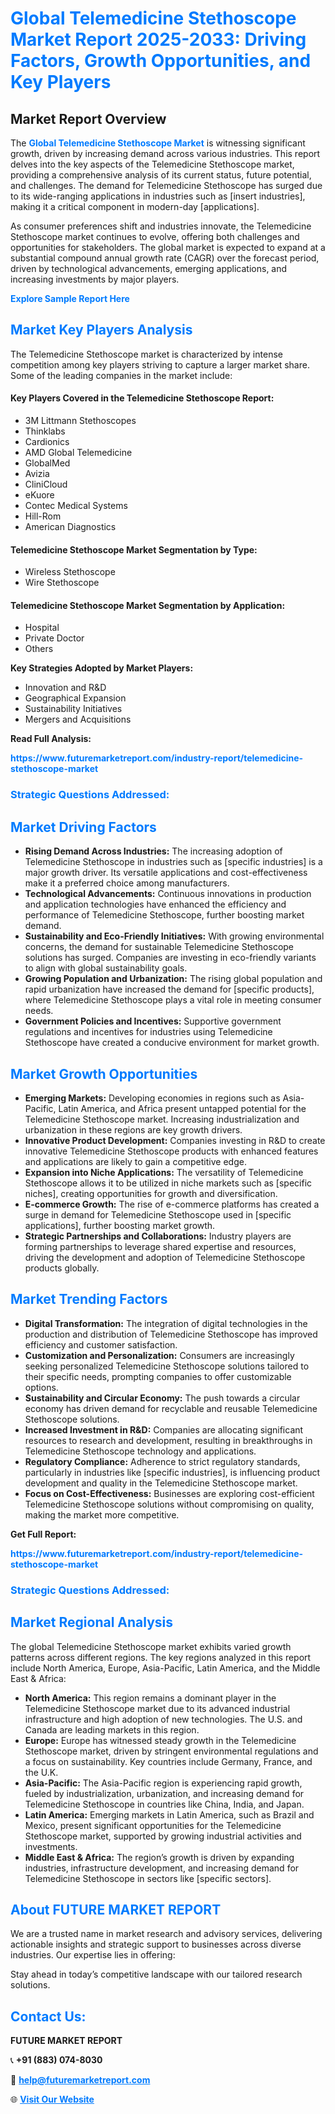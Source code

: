 <h1 style="color: #007BFF;">Global Telemedicine Stethoscope Market Report 2025-2033: Driving Factors, Growth Opportunities, and Key Players</h1>

<section id="overview">
<h2>Market Report Overview</h2>
<p>The <a href="https://www.futuremarketreport.com/industry-report/telemedicine-stethoscope-market" style="color: #007BFF; text-decoration: none;"><strong>Global Telemedicine Stethoscope Market</strong></a> is witnessing significant growth, driven by increasing demand across various industries. This report delves into the key aspects of the Telemedicine Stethoscope market, providing a comprehensive analysis of its current status, future potential, and challenges. The demand for Telemedicine Stethoscope has surged due to its wide-ranging applications in industries such as [insert industries], making it a critical component in modern-day [applications].</p>
<p>As consumer preferences shift and industries innovate, the Telemedicine Stethoscope market continues to evolve, offering both challenges and opportunities for stakeholders. The global market is expected to expand at a substantial compound annual growth rate (CAGR) over the forecast period, driven by technological advancements, emerging applications, and increasing investments by major players.</p>
</section>

<section id="overview">
<p><a href="https://www.futuremarketreport.com/request-sample/reportId=77843" style="color: #007BFF; text-decoration: none;"><strong>Explore Sample Report Here</strong></a></p>
</section>

<section id="key-players">
<h2 style="color: #007BFF;">Market Key Players Analysis</h2>
<p>The Telemedicine Stethoscope market is characterized by intense competition among key players striving to capture a larger market share. Some of the leading companies in the market include:</p>
<h4>Key Players Covered in the Telemedicine Stethoscope Report:</h4>
<ul><li>3M Littmann Stethoscopes</li><li>Thinklabs</li><li>Cardionics</li><li>AMD Global Telemedicine</li><li>GlobalMed</li><li>Avizia</li><li>CliniCloud</li><li>eKuore</li><li>Contec Medical Systems</li><li>Hill-Rom</li><li>American Diagnostics</li></ul>
<h4>Telemedicine Stethoscope Market Segmentation by Type:</h4>
<ul><li>Wireless Stethoscope</li><li>Wire Stethoscope</li></ul>

<h4>Telemedicine Stethoscope Market Segmentation by Application:</h4>
<ul><li>Hospital</li><li>Private Doctor</li><li>Others</li></ul>
<p><strong>Key Strategies Adopted by Market Players:</strong></p>
<ul>
<li>Innovation and R&D</li>
<li>Geographical Expansion</li>
<li>Sustainability Initiatives</li>
<li>Mergers and Acquisitions</li>
</ul>
</section>

<section>
<p><strong>Read Full Analysis: </strong></p><a href="https://www.futuremarketreport.com/industry-report/telemedicine-stethoscope-market" style="color: #007BFF; text-decoration: none;"><strong>https://www.futuremarketreport.com/industry-report/telemedicine-stethoscope-market</strong></a>
<h3 style="color: #007BFF;">Strategic Questions Addressed:</h3>
</section>

<section id="driving-factors">
<h2 style="color: #007BFF;">Market Driving Factors</h2>
<ul>
<li><strong>Rising Demand Across Industries:</strong> The increasing adoption of Telemedicine Stethoscope in industries such as [specific industries] is a major growth driver. Its versatile applications and cost-effectiveness make it a preferred choice among manufacturers.</li>
<li><strong>Technological Advancements:</strong> Continuous innovations in production and application technologies have enhanced the efficiency and performance of Telemedicine Stethoscope, further boosting market demand.</li>
<li><strong>Sustainability and Eco-Friendly Initiatives:</strong> With growing environmental concerns, the demand for sustainable Telemedicine Stethoscope solutions has surged. Companies are investing in eco-friendly variants to align with global sustainability goals.</li>
<li><strong>Growing Population and Urbanization:</strong> The rising global population and rapid urbanization have increased the demand for [specific products], where Telemedicine Stethoscope plays a vital role in meeting consumer needs.</li>
<li><strong>Government Policies and Incentives:</strong> Supportive government regulations and incentives for industries using Telemedicine Stethoscope have created a conducive environment for market growth.</li>
</ul>
</section>

<section id="growth-opportunities">
<h2 style="color: #007BFF;">Market Growth Opportunities</h2>
<ul>
<li><strong>Emerging Markets:</strong> Developing economies in regions such as Asia-Pacific, Latin America, and Africa present untapped potential for the Telemedicine Stethoscope market. Increasing industrialization and urbanization in these regions are key growth drivers.</li>
<li><strong>Innovative Product Development:</strong> Companies investing in R&D to create innovative Telemedicine Stethoscope products with enhanced features and applications are likely to gain a competitive edge.</li>
<li><strong>Expansion into Niche Applications:</strong> The versatility of Telemedicine Stethoscope allows it to be utilized in niche markets such as [specific niches], creating opportunities for growth and diversification.</li>
<li><strong>E-commerce Growth:</strong> The rise of e-commerce platforms has created a surge in demand for Telemedicine Stethoscope used in [specific applications], further boosting market growth.</li>
<li><strong>Strategic Partnerships and Collaborations:</strong> Industry players are forming partnerships to leverage shared expertise and resources, driving the development and adoption of Telemedicine Stethoscope products globally.</li>
</ul>
</section>

<section id="trending-factors">
<h2 style="color: #007BFF;">Market Trending Factors</h2>
<ul>
<li><strong>Digital Transformation:</strong> The integration of digital technologies in the production and distribution of Telemedicine Stethoscope has improved efficiency and customer satisfaction.</li>
<li><strong>Customization and Personalization:</strong> Consumers are increasingly seeking personalized Telemedicine Stethoscope solutions tailored to their specific needs, prompting companies to offer customizable options.</li>
<li><strong>Sustainability and Circular Economy:</strong> The push towards a circular economy has driven demand for recyclable and reusable Telemedicine Stethoscope solutions.</li>
<li><strong>Increased Investment in R&D:</strong> Companies are allocating significant resources to research and development, resulting in breakthroughs in Telemedicine Stethoscope technology and applications.</li>
<li><strong>Regulatory Compliance:</strong> Adherence to strict regulatory standards, particularly in industries like [specific industries], is influencing product development and quality in the Telemedicine Stethoscope market.</li>
<li><strong>Focus on Cost-Effectiveness:</strong> Businesses are exploring cost-efficient Telemedicine Stethoscope solutions without compromising on quality, making the market more competitive.</li>
</ul>
</section>

<section>
<p><strong>Get Full Report: </strong></p><a href="https://www.futuremarketreport.com/industry-report/telemedicine-stethoscope-market" style="color: #007BFF; text-decoration: none;"><strong>https://www.futuremarketreport.com/industry-report/telemedicine-stethoscope-market</strong></a>
<h3 style="color: #007BFF;">Strategic Questions Addressed:</h3>
</section>


<section id="regional-analysis">
<h2 style="color: #007BFF;">Market Regional Analysis</h2>
<p>The global Telemedicine Stethoscope market exhibits varied growth patterns across different regions. The key regions analyzed in this report include North America, Europe, Asia-Pacific, Latin America, and the Middle East & Africa:</p>
<ul>
<li><strong>North America:</strong> This region remains a dominant player in the Telemedicine Stethoscope market due to its advanced industrial infrastructure and high adoption of new technologies. The U.S. and Canada are leading markets in this region.</li>
<li><strong>Europe:</strong> Europe has witnessed steady growth in the Telemedicine Stethoscope market, driven by stringent environmental regulations and a focus on sustainability. Key countries include Germany, France, and the U.K.</li>
<li><strong>Asia-Pacific:</strong> The Asia-Pacific region is experiencing rapid growth, fueled by industrialization, urbanization, and increasing demand for Telemedicine Stethoscope in countries like China, India, and Japan.</li>
<li><strong>Latin America:</strong> Emerging markets in Latin America, such as Brazil and Mexico, present significant opportunities for the Telemedicine Stethoscope market, supported by growing industrial activities and investments.</li>
<li><strong>Middle East & Africa:</strong> The region’s growth is driven by expanding industries, infrastructure development, and increasing demand for Telemedicine Stethoscope in sectors like [specific sectors].</li>
</ul>
</section>

<footer>
<h2 style="color: #007BFF;">About FUTURE MARKET REPORT</h2>
<p>We are a trusted name in market research and advisory services, delivering actionable insights and strategic support to businesses across diverse industries. Our expertise lies in offering:</p>

<p>Stay ahead in today’s competitive landscape with our tailored research solutions.</p>

<h2 style="color: #007BFF;">Contact Us:</h2>
<p><strong>FUTURE MARKET REPORT</strong></p>
<p>📞 <strong>+91 (883) 074-8030</strong></p>
<p>📧 <strong><a href="mailto:help@futuremarketreport.com" style="color: #007BFF;">help@futuremarketreport.com</a></strong></p>
<p>🌐 <strong><a href="https://www.futuremarketreport.com/" style="color: #007BFF;">Visit Our Website</a></strong></p>
</footer>